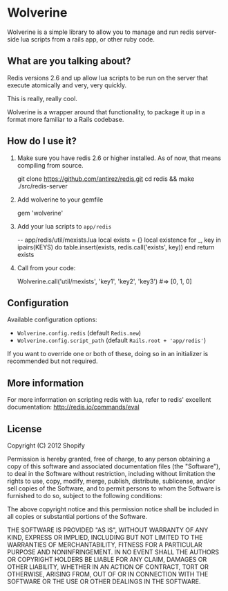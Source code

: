# Wolverine

Wolverine is a simple library to allow you to manage and run redis server-side lua scripts from a rails app, or other ruby code.

## What are you talking about?

Redis versions 2.6 and up allow lua scripts to be run on the server that execute atomically and very, very quickly.

This is really, really cool.

Wolverine is a wrapper around that functionality, to package it up in a format more familiar to a Rails codebase.

## How do I use it?

1) Make sure you have redis 2.6 or higher installed. As of now, that means compiling from source.

    git clone https://github.com/antirez/redis.git
    cd redis && make
    ./src/redis-server

2) Add wolverine to your gemfile

    gem 'wolverine'

3) Add your lua scripts to `app/redis`

    -- app/redis/util/mexists.lua
    local exists = {}
    local existence
    for _, key in ipairs(KEYS) do
      table.insert(exists, redis.call('exists', key))
    end
    return exists

4) Call from your code:

    Wolverine.call('util/mexists', 'key1', 'key2', 'key3') #=> [0, 1, 0]

## Configuration

Available configuration options:

* `Wolverine.config.redis` (default `Redis.new`)
* `Wolverine.config.script_path` (default `Rails.root + 'app/redis'`)

If you want to override one or both of these, doing so in an initializer is recommended but not required.

## More information

For more information on scripting redis with lua, refer to redis' excellent documentation: http://redis.io/commands/eval

## License

Copyright (C) 2012 Shopify

Permission is hereby granted, free of charge, to any person obtaining a copy of this software and associated documentation files (the "Software"), to deal in the Software without restriction, including without limitation the rights to use, copy, modify, merge, publish, distribute, sublicense, and/or sell copies of the Software, and to permit persons to whom the Software is furnished to do so, subject to the following conditions:

The above copyright notice and this permission notice shall be included in all copies or substantial portions of the Software.

THE SOFTWARE IS PROVIDED "AS IS", WITHOUT WARRANTY OF ANY KIND, EXPRESS OR IMPLIED, INCLUDING BUT NOT LIMITED TO THE WARRANTIES OF MERCHANTABILITY, FITNESS FOR A PARTICULAR PURPOSE AND NONINFRINGEMENT. IN NO EVENT SHALL THE AUTHORS OR COPYRIGHT HOLDERS BE LIABLE FOR ANY CLAIM, DAMAGES OR OTHER LIABILITY, WHETHER IN AN ACTION OF CONTRACT, TORT OR OTHERWISE, ARISING FROM, OUT OF OR IN CONNECTION WITH THE SOFTWARE OR THE USE OR OTHER DEALINGS IN THE SOFTWARE.

